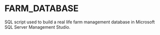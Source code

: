 # FARM_DATABASE
SQL script used to build a real life farm management database in Microsoft SQL Server Management Studio. 
